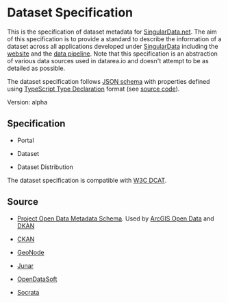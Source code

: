 # Dataset Specification

This is the specification of dataset metadata for [SingularData.net](https://github.com/SingularData/SingularData.net). The aim of this specification is to provide a standard to describe the information of a dataset across all applications developed under [SingularData](https://github.com/SingularData) including the [website](https://github.com/SingularData/datarea.io) and the [data pipeline](https://github.com/SingularData/data-pipeline). Note that this specification is an abstraction of various data sources used in datarea.io and doesn't attempt to be as detailed as possible.

The dataset specification follows [JSON schema](http://json-schema.org/) with properties defined using [TypeScript Type Declaration](http://www.typescriptlang.org/docs/handbook/declaration-files/introduction.html) format (see [source code](https://github.com/SingularData/dataset-spec/blob/master/index.d.ts)).

Version: alpha

## Specification

* Portal

* Dataset

* Dataset Distribution

The dataset specification is compatible with [W3C DCAT](https://www.w3.org/TR/vocab-dcat/).

## Source

* [Project Open Data Metadata Schema](https://project-open-data.cio.gov/v1.1/schema/#dataset). Used by [ArcGIS Open Data](https://gist.github.com/haoliangyu/2f2762d7288ca13a1a64283d15ffb3ba#file-arcgis-md) and [DKAN](https://gist.github.com/haoliangyu/2f2762d7288ca13a1a64283d15ffb3ba#file-dkan-md)

* [CKAN](https://gist.github.com/haoliangyu/2f2762d7288ca13a1a64283d15ffb3ba#file-ckan-md)

* [GeoNode](https://gist.github.com/haoliangyu/2f2762d7288ca13a1a64283d15ffb3ba#file-geonode-md)

* [Junar](https://gist.github.com/haoliangyu/2f2762d7288ca13a1a64283d15ffb3ba#file-junar-md)

* [OpenDataSoft](https://gist.github.com/haoliangyu/2f2762d7288ca13a1a64283d15ffb3ba#file-opendatasoft-md)

* [Socrata](https://gist.github.com/haoliangyu/2f2762d7288ca13a1a64283d15ffb3ba#file-sorata-md)
